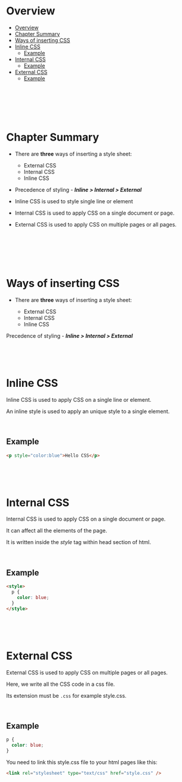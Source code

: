 # Overview

- [Overview](#overview)
- [Chapter Summary](#chapter-summary)
- [Ways of inserting CSS](#ways-of-inserting-css)
- [Inline CSS](#inline-css)
  - [Example](#example)
- [Internal CSS](#internal-css)
  - [Example](#example-1)
- [External CSS](#external-css)
  - [Example](#example-2)

&nbsp;

&nbsp;

&nbsp;

# Chapter Summary

- There are **three** ways of inserting a style sheet:

  - External CSS
  - Internal CSS
  - Inline CSS

- Precedence of styling - **_Inline > Internal > External_**

- Inline CSS is used to style single line or element

- Internal CSS is used to apply CSS on a single document or page.

- External CSS is used to apply CSS on multiple pages or all pages.

&nbsp;

&nbsp;

&nbsp;

# Ways of inserting CSS

- There are **three** ways of inserting a style sheet:

  - External CSS
  - Internal CSS
  - Inline CSS

Precedence of styling - **_Inline > Internal > External_**

&nbsp;

&nbsp;

# Inline CSS

Inline CSS is used to apply CSS on a single line or element.

An inline style is used to apply an unique style to a single element.

&nbsp;

## Example

```html
<p style="color:blue">Hello CSS</p>
```

&nbsp;

&nbsp;

# Internal CSS

Internal CSS is used to apply CSS on a single document or page.

It can affect all the elements of the page.

It is written inside the _style_ tag within head section of html.

&nbsp;

## Example

```html
<style>
  p {
    color: blue;
  }
</style>
```

&nbsp;

&nbsp;

# External CSS

External CSS is used to apply CSS on multiple pages or all pages.

Here, we write all the CSS code in a css file.

Its extension must be `.css` for example style.css.

&nbsp;

## Example

```css
p {
  color: blue;
}
```

You need to link this style.css file to your html pages like this:

```html
<link rel="stylesheet" type="text/css" href="style.css" />
```
